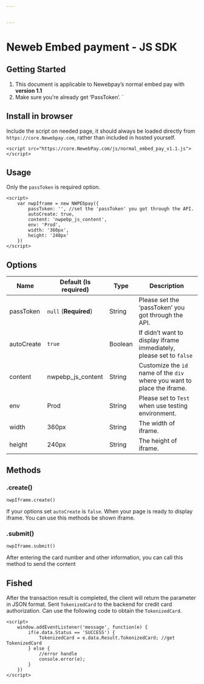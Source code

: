 ```yaml
---


---
```


<h1 id="neweb-embed-payment---js-sdk">Neweb Embed payment - JS SDK</h1>
<h2 id="getting-started">Getting Started</h2>
<ol>
<li>This document is applicable to Newebpay’s normal embed pay with <strong>version 1.1</strong></li>
<li>Make sure you’re already  get ‘PassToken’. `</li>
</ol>
<h2 id="install-in-browser">Install in browser</h2>
<p>Include the script on needed page, it should always be loaded directly from <code>https://core.Newebpay.com</code>, rather than included in hosted yourself.</p>
<p><code>&lt;script src="https://core.NewebPay.com/js/normal_embed_pay_v1.1.js"&gt; &lt;/script&gt;</code></p>
<h2 id="usage">Usage</h2>
<p>Only the <code>passToken</code> is required option.</p>
<pre><code>&lt;script&gt;
    var nwpIframe = new NWPEbpay({
	    passToken: '', //set the 'passToken' you got through the API.
	    autoCreate: true,
	    content: 'nwpebp_js_content',
	    env: 'Prod',
	    width: '360px',
	    height: '240px'
	})
&lt;/script&gt;
</code></pre>
<h2 id="options">Options</h2>

<table>
<thead>
<tr>
<th>Name</th>
<th>Default (Is required)</th>
<th>Type</th>
<th>Description</th>
</tr>
</thead>
<tbody>
<tr>
<td>passToken</td>
<td><code>null</code> (<strong>Required</strong>)</td>
<td>String</td>
<td>Please set the ‘passToken’ you got through the API.</td>
</tr>
<tr>
<td>autoCreate</td>
<td><code>true</code></td>
<td>Boolean</td>
<td>If didn’t want to display iframe immediately, please set to <code>false</code></td>
</tr>
<tr>
<td>content</td>
<td>nwpebp_js_content</td>
<td>String</td>
<td>Customize the <code>id</code> name of the <code>div</code> where you want to place the iframe.</td>
</tr>
<tr>
<td>env</td>
<td>Prod</td>
<td>String</td>
<td>Please set to <code>Test</code> when use testing environment.</td>
</tr>
<tr>
<td>width</td>
<td>360px</td>
<td>String</td>
<td>The width of iframe.</td>
</tr>
<tr>
<td>height</td>
<td>240px</td>
<td>String</td>
<td>The height of iframe.</td>
</tr>
</tbody>
</table><h2 id="methods">Methods</h2>
<h3 id="create">.create()</h3>
<p><code>nwpIframe.create()</code></p>
<p>If your options set <code>autoCreate</code> is <code>false</code>. When your page is ready to display iframe. You can use this methods be shown iframe.</p>
<h3 id="submit">.submit()</h3>
<p><code>nwpIframe.submit()</code></p>
<p>After entering the card number and other information, you can call this method to send the content</p>
<h2 id="fished">Fished</h2>
<p>After the transaction result is completed, the client will return the parameter in JSON format. Sent <code>TokenizedCard</code> to the backend for credit card authorization. Can use the following code to obtain the <code>TokenizedCard</code>.</p>
<pre><code>&lt;script&gt;
	window.addEventListener('message', function(e) {
		if(e.data.Status == 'SUCCESS') {
			TokenizedCard = e.data.Result.TokenizedCard; //get TokenizedCard
		} else {
			//error handle
			console.error(e);
		}
	})
&lt;/script&gt;
</code></pre>

